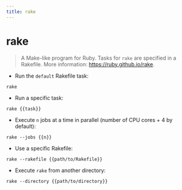 ```yaml
---
title: rake
---
```

# rake

> A Make-like program for Ruby.
> Tasks for `rake` are specified in a Rakefile.
> More information: <https://ruby.github.io/rake>.

- Run the `default` Rakefile task:

`rake`

- Run a specific task:

`rake {{task}}`

- Execute `n` jobs at a time in parallel (number of CPU cores + 4 by default):

`rake --jobs {{n}}`

- Use a specific Rakefile:

`rake --rakefile {{path/to/Rakefile}}`

- Execute `rake` from another directory:

`rake --directory {{path/to/directory}}`
